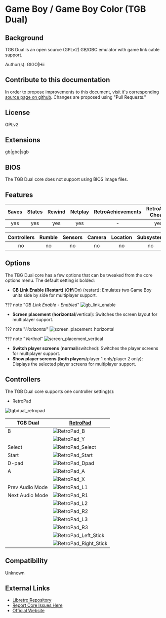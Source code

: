 # Game Boy / Game Boy Color (TGB Dual)

## Background

TGB Dual is an open source (GPLv2) GB/GBC emulator with game link cable support.

Author(s): GIGO|Hii

## Contribute to this documentation

In order to propose improvements to this document, [visit it's corresponding source page on github](https://github.com/libretro/docs/tree/master/docs/library/tgbdual.md). Changes are proposed using "Pull Requests."

## License

GPLv2

## Extensions

gb|gbc|sgb

## BIOS

The TGB Dual core does not support using BIOS image files.

## Features

| Saves | States      | Rewind | Netplay | RetroAchievements | RetroArch Cheats | Native Cheats |
|:-----:|:-----------:|:------:|:-------:|:-----------------:|:----------------:|:-------------:|
|  yes  |   yes       | yes    | yes     |        -          | yes              | no            |

| Controllers     | Rumble | Sensors | Camera | Location | Subsystem     |
|:---------------:|:------:|:-------:|:------:|:--------:|:-------------:|
|       no        |  no    |   no    |  no    |   no     |      no       |

## Options

The TBG Dual core has a few options that can be tweaked from the core options menu. The default setting is bolded:

- **GB Link Enable (Restart)** (**Off**/On) (restart): Emulates two Game Boy units side by side for multiplayer support.

??? note "*GB Link Enable - Enabled*"
    ![gb_link_enable](images\Cores\tgbdual\gb_link_enable.png)

- **Screen placement** (**horizontal**/vertical): Switches the screen layout for multiplayer support.

??? note "*Horizontal*"
    ![screen_placement_horizontal](images\Cores\tgbdual\screen_placement_horizontal.png)

??? note "*Vertical*"
    ![screen_placement_vertical](images\Cores\tgbdual\screen_placement_vertical.png)

- **Switch player screens** (**normal**/switched): Switches the player screens for multiplayer support.
- **Show player screens** (**both players**/player 1 only/player 2 only): Displays the selected player screens for multiplayer support.

## Controllers

The TGB Dual core supports one controller setting(s):

* RetroPad

![tgbdual_retropad](images/Controllers/tgbdual_retropad.png)

| TGB Dual         | [RetroPad](RetroPad)                                           |
|------------------|----------------------------------------------------------------|
| B                | ![RetroPad_B](images/RetroPad/Retro_B_Round.png)               |
|                  | ![RetroPad_Y](images/RetroPad/Retro_Y_Round.png)               |
| Select           | ![RetroPad_Select](images/RetroPad/Retro_Select.png)           |
| Start            | ![RetroPad_Start](images/RetroPad/Retro_Start.png)             |
| D-pad            | ![RetroPad_Dpad](images/RetroPad/Retro_Dpad.png)               |
| A                | ![RetroPad_A](images/RetroPad/Retro_A_Round.png)               |
|                  | ![RetroPad_X](images/RetroPad/Retro_X_Round.png)               |
| Prev Audio Mode  | ![RetroPad_L1](images/RetroPad/Retro_L1.png)                   |
| Next Audio Mode  | ![RetroPad_R1](images/RetroPad/Retro_R1.png)                   |
|                  | ![RetroPad_L2](images/RetroPad/Retro_L2_Temp.png)              |
|                  | ![RetroPad_R2](images/RetroPad/Retro_R2.png)                   |
|                  | ![RetroPad_L3](images/RetroPad/Retro_L3.png)                   |
|                  | ![RetroPad_R3](images/RetroPad/Retro_R3.png)                   |
|                  | ![RetroPad_Left_Stick](images/RetroPad/Retro_Left_Stick.png)   |
|                  | ![RetroPad_Right_Stick](images/RetroPad/Retro_Right_Stick.png) |

## Compatibility

Unknown

## External Links

* [Libretro Repository](https://github.com/libretro/tgbdual-libretro)
* [Report Core Issues Here](https://github.com/libretro/libretro-meta)
* [Official Website](http://gigo.retrogames.com/download.html#tgb-dual)
